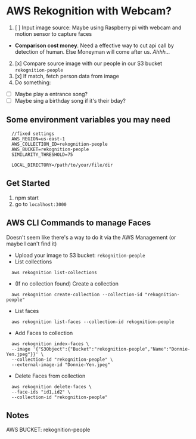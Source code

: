 # AWS Rekognition with Webcam?

1. [ ] Input image source: Maybe using Raspberry pi with webcam and motion sensor to capture faces
  * **Comparison cost money**. Need a effective way to cut api call by detection of human. Else Moneyman will come after us. *Ahhh...*
2. [x] Compare source image with our people in our S3 bucket `rekognition-people`
3. [x] If match, fetch person data from image
4. Do something:
  * [ ] Maybe play a entrance song?
  * [ ] Maybe sing a birthday song if it's their bday?

## Some environment variables you may need
```
  //fixed settings
  AWS_REGION=us-east-1
  AWS_COLLECTION_ID=rekognition-people
  AWS_BUCKET=rekognition-people
  SIMILARITY_THRESHOLD=75

  LOCAL_DIRECTORY=/path/to/your/file/dir
```

## Get Started
1. npm start
2. go to `localhost:3000`


## AWS CLI Commands to manage Faces
Doesn't seem like there's a way to do it via the AWS Management (or maybe I can't find it)

* Upload your image to S3 bucket: `rekognition-people`
* List collections
```
  aws rekognition list-collections
```
* (If no collection found) Create a collection
```
  aws rekognition create-collection --collection-id "rekognition-people"
```
* List faces
```
  aws rekognition list-faces --collection-id rekognition-people
```
* Add Faces to collection
```
  aws rekognition index-faces \
  --image '{"S3Object":{"Bucket":"rekognition-people","Name":"Donnie-Yen.jpeg"}}' \
  --collection-id "rekognition-people" \
  --external-image-id "Donnie-Yen.jpeg"
```
* Delete Faces from collection
```
  aws rekognition delete-faces \
  --face-ids "id1,id2" \
  --collection-id "rekognition-people"
```

## Notes
AWS BUCKET: rekognition-people

